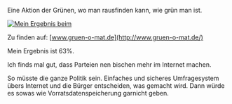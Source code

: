 <!--
.. title: grün-o-mat
.. slug: 449-grun-o-mat
.. date: 2008-07-09 23:00:31
.. tags: Die Grünen,Politik,Internet
.. category: 
.. link: 
.. description: 
.. type: text
-->

Eine Aktion der Grünen, wo man rausfinden kann, wie grün man ist.
<!-- TEASER_END -->

[![Mein Ergebnis beim ](/images/gruenomat.jpg)](http://www.gruen-o-mat.de/)

Zu finden auf: [www.gruen-o-mat.de](http://www.gruen-o-mat.de/)

Mein Ergebnis ist 63%.

Ich finds mal gut, dass Parteien nen bischen mehr im Internet machen.

So müsste die ganze Politik sein.
Einfaches und sicheres Umfragesystem übers Internet und die Bürger entscheiden, was gemacht wird.
Dann würde es sowas wie Vorratsdatenspeicherung garnicht geben.

